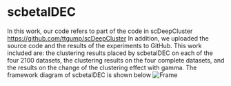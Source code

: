 # scbetaIDEC
In this work, our code refers to part of the code in scDeepCluster https://github.com/ttgump/scDeepCluster
In addition, we uploaded the source code and the results of the experiments to GitHub.
This work included are: the clustering results placed by scbetaIDEC on each of the four 2100 datasets, the clustering results on the four complete datasets, and the results on the change of the clustering effect with gamma.
The framework diagram of scbetaIDEC is shown below
![Frame](https://user-images.githubusercontent.com/78398350/216752939-f062eaaf-78a1-4e34-b26a-875e25e7f77d.png)
